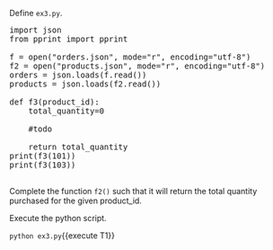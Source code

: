 Define `ex3.py`.

<pre class="file" data-filename="ex3.py" data-target="replace">
import json
from pprint import pprint 

f = open("orders.json", mode="r", encoding="utf-8")
f2 = open("products.json", mode="r", encoding="utf-8")
orders = json.loads(f.read())
products = json.loads(f2.read())

def f3(product_id):
    total_quantity=0
	
    #todo
	
    return total_quantity
print(f3(101))
print(f3(103))

</pre>

Complete the function `f2()` such that it will return the total quantity purchased for the given product_id.

Execute the python script.

`python ex3.py`{{execute T1}}

